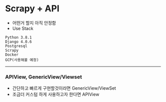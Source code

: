 Scrapy + API
===
- 어떤거 할지 아직 안정함
- Use Stack
```text
Python 3.8.1
Django 4.0.6
Postgresql
Scrapy
Docker
GCP(사용해볼 예정)
```
---
### APIView, GenericView/Viewset
- 간단하고 빠르게 구현할것이라면 GenericView/ViewSet
- 조금더 커스텀 하게 사용하고자 한다면 APIView
